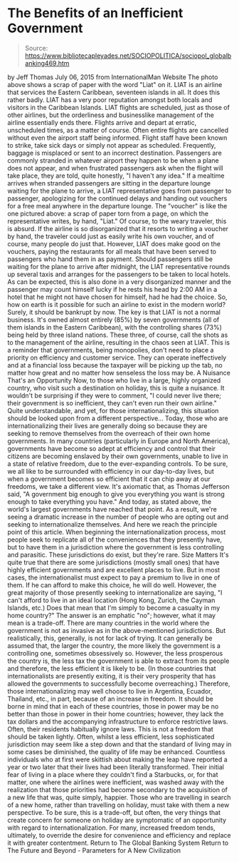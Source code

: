 # The Benefits of an Inefficient Government

> Source: https://www.bibliotecapleyades.net/SOCIOPOLITICA/sociopol_globalbanking469.htm

by Jeff Thomas July 06, 2015
from InternationalMan Website
The photo above shows a scrap of paper with the word "Liat" on it.
LIAT is an airline that services the Eastern Caribbean, seventeen islands in all. It does this rather badly. LIAT has a very poor reputation amongst both locals and visitors in the Caribbean Islands. LIAT flights are scheduled, just as those of other airlines, but the orderliness and businesslike management of the airline essentially ends there. Flights arrive and depart at erratic, unscheduled times, as a matter of course. Often entire flights are cancelled without even the airport staff being informed. Flight staff have been known to strike, take sick days or simply not appear as scheduled. Frequently, baggage is misplaced or sent to an incorrect destination. Passengers are commonly stranded in whatever airport they happen to be when a plane does not appear, and when frustrated passengers ask when the flight will take place, they are told, quite honestly, "I haven't any idea." If a mealtime arrives when stranded passengers are sitting in the departure lounge waiting for the plane to arrive, a LIAT representative goes from passenger to passenger, apologizing for the continued delays and handing out vouchers for a free meal anywhere in the departure lounge.
The "voucher" is like the one pictured above: a scrap of paper torn from a page, on which the representative writes, by hand, "Liat." Of course, to the weary traveler, this is absurd. If the airline is so disorganized that it resorts to writing a voucher by hand, the traveler could just as easily write his own voucher, and of course, many people do just that.
However, LIAT does make good on the vouchers, paying the restaurants for all meals that have been served to passengers who hand them in as payment. Should passengers still be waiting for the plane to arrive after midnight, the LIAT representative rounds up several taxis and arranges for the passengers to be taken to local hotels.
As can be expected, this is also done in a very disorganized manner and the passenger may count himself lucky if he rests his head by 2:00 AM in a hotel that he might not have chosen for himself, had he had the choice. So, how on earth is it possible for such an airline to exist in the modern world? Surely, it should be bankrupt by now.
The key is that LIAT is not a normal business. It's owned almost entirely (85%) by seven governments (all of them islands in the Eastern Caribbean), with the controlling shares (73%) being held by three island nations.
These three, of course, call the shots as to the management of the airline, resulting in the chaos seen at LIAT. This is a reminder that governments, being monopolies, don't need to place a priority on efficiency and customer service.
They can operate ineffectively and at a financial loss because the taxpayer will be picking up the tab, no matter how great and no matter how senseless the loss may be.
A Nuisance That's an Opportunity Now, to those who live in a large, highly organized country, who visit such a destination on holiday, this is quite a nuisance.
It wouldn't be surprising if they were to comment,
"I could never live there; their government is so inefficient, they can't even run their own airline."
Quite understandable, and yet, for those internationalizing, this situation should be looked upon from a different perspective...
Today, those who are internationalizing their lives are generally doing so because they are seeking to remove themselves from the overreach of their own home governments. In many countries (particularly in Europe and North America), governments have become so adept at efficiency and control that their citizens are becoming enslaved by their own governments, unable to live in a state of relative freedom, due to the ever-expanding controls. To be sure, we all like to be surrounded with efficiency in our day-to-day lives, but when a government becomes so efficient that it can chip away at our freedoms, we take a different view.
It's axiomatic that, as Thomas Jefferson said,
"A government big enough to give you everything you want is strong enough to take everything you have."
And today, as stated above, the world's largest governments have reached that point.
As a result, we're seeing a dramatic increase in the number of people who are opting out and seeking to internationalize themselves. And here we reach the principle point of this article. When beginning the internationalization process, most people seek to replicate all of the conveniences that they presently have, but to have them in a jurisdiction where the government is less controlling and parasitic.
These jurisdictions do exist, but they're rare.
Size Matters It's quite true that there are some jurisdictions (mostly small ones) that have highly efficient governments and are excellent places to live. But in most cases, the internationalist must expect to pay a premium to live in one of them.
If he can afford to make this choice, he will do well. However, the great majority of those presently seeking to internationalize are saying,
"I can't afford to live in an ideal location (Hong Kong, Zurich, the Cayman Islands, etc.) Does that mean that I'm simply to become a casualty in my home country?"
The answer is an emphatic "no"; however, what it may mean is a trade-off.
There are many countries in the world where the government is not as invasive as in the above-mentioned jurisdictions. But realistically, this, generally, is not for lack of trying. It can generally be assumed that, the larger the country, the more likely the government is a controlling one, sometimes obsessively so. However, the less prosperous the country is, the less tax the government is able to extract from its people and therefore, the less efficient it is likely to be.
(In those countries that internationalists are presently exiting, it is their very prosperity that has allowed the governments to successfully become overreaching.) Therefore, those internationalizing may well choose to live in Argentina, Ecuador, Thailand, etc., in part, because of an increase in freedom.
It should be borne in mind that in each of these countries, those in power may be no better than those in power in their home countries; however, they lack the tax dollars and the accompanying infrastructure to enforce restrictive laws.
Often, their residents habitually ignore laws. This is not a freedom that should be taken lightly. Often, whilst a less efficient, less sophisticated jurisdiction may seem like a step down and that the standard of living may in some cases be diminished, the quality of life may be enhanced. Countless individuals who at first were skittish about making the leap have reported a year or two later that their lives had been literally transformed.
Their initial fear of living in a place where they couldn't find a Starbucks, or, for that matter, one where the airlines were inefficient, was washed away with the realization that those priorities had become secondary to the acquisition of a new life that was, quite simply, happier. Those who are travelling in search of a new home, rather than travelling on holiday, must take with them a new perspective.
To be sure, this is a trade-off, but often, the very things that create concern for someone on holiday are symptomatic of an opportunity with regard to internationalization. For many, increased freedom tends, ultimately, to override the desire for convenience and efficiency and replace it with greater contentment.
Return to The Global Banking System
Return to The Future and Beyond - Parameters for A New Civilization
